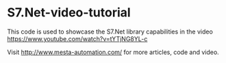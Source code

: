 # S7.Net-video-tutorial

This code is used to showcase the S7.Net library capabilities in the video https://www.youtube.com/watch?v=tYTjNG8YL-c

Visit http://www.mesta-automation.com/ for more articles, code and video.
